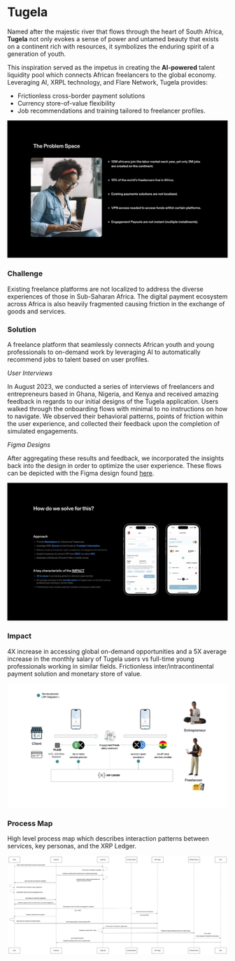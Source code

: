 # Tugela
Named after the majestic river that flows through the heart of South Africa, **Tugela** not only evokes a sense of power and untamed beauty that exists on a continent rich with resources, it symbolizes the enduring spirit of a generation of youth. 

This inspiration served as the impetus in creating the **AI-powered** talent liquidity pool which connects African freelancers to the global economy. Leveraging AI, XRPL technology, and Flare Network, Tugela provides:
- Frictionless cross-border payment solutions
- Currency store-of-value flexibility
- Job recommendations and training tailored to freelancer profiles.

![Current State](https://github.com/j-blytix/Tugela/blob/main/docs/images/problem1b.png)

### Challenge
Existing freelance platforms are not localized to address the diverse experiences of those in Sub-Saharan Africa. The digital payment ecosystem across Africa is also heavily fragmented causing friction in the exchange of goods and services.

### Solution
A freelance platform that seamlessly connects African youth and young professionals to on-demand work by leveraging AI to automatically recommend jobs to talent based on user profiles.

*User Interviews*

In August 2023, we conducted a series of interviews of freelancers and entrepreneurs based in Ghana, Nigeria, and Kenya and received amazing feedback in regards to our initial designs of the Tugela application. Users walked through the onboarding flows with minimal to no instructions on how to navigate. We observed their behavioral patterns, points of friction within the user experience, and collected their feedback upon the completion of simulated engagements.

*Figma Designs*

After aggregating these results and feedback, we incorporated the insights back into the design in order to optimize the user experience. These flows can be depicted with the Figma design found [here](https://www.figma.com/proto/rksHbnJX8FHJ1Hwi5FViTt/Tugela-For-XRP?type=design&node-id=1-12570&t=gVpPD1h45wNs0bsS-0&scaling=scale-down&page-id=0%3A1&starting-point-node-id=1%3A12570).


![The Impact](https://github.com/j-blytix/Tugela/blob/main/docs/images/impact.png)

### Impact
4X increase in accessing global on-demand opportunities and a 5X average increase in the monthly salary of Tugela users vs full-time young professionals working in similar fields.  Frictionless inter/intracontinental payment solution and monetary store of value.

![XRPL Reference Flow](https://github.com/j-blytix/Tugela/blob/main/docs/images/framework.jpeg)

### Process Map
High level process map which describes interaction patterns between services, key personas, and the XRP Ledger.

![Process Map](https://github.com/j-blytix/Tugela/blob/main/docs/images/ProcessMap6.png)







